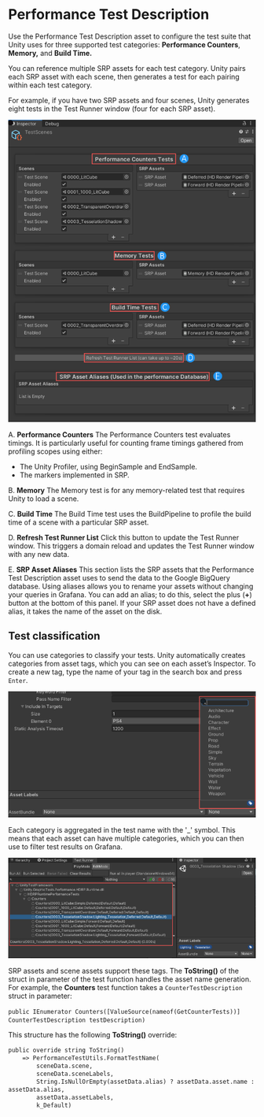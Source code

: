 # Performance Test Description

Use the Performance Test Description asset to configure the test suite that Unity uses for three supported test categories: **Performance Counters**, **Memory,** and **Build Time.**

You can reference multiple SRP assets for each test category. Unity pairs each SRP asset with each scene, then generates a test for each pairing within each test category.

For example, if you have two SRP assets and four scenes, Unity generates eight tests in the Test Runner window (four for each SRP asset).

![Test Description Asset](Images/TestDescriptionAsset.png)

A. **Performance Counters**
The Performance Counters test evaluates timings. It is particularly useful for counting frame timings gathered from profiling scopes using either:

- The Unity Profiler, using BeginSample and EndSample.
- The markers implemented in SRP.

B. **Memory**
The Memory test is for any memory-related test that requires Unity to load a scene.

C. **Build Time**
The Build Time test uses the BuildPipeline to profile the build time of a scene with a particular SRP asset.

D. **Refresh Test Runner List**
Click this button to update the Test Runner window. This triggers a domain reload and updates the Test Runner window with any new data.

E. **SRP Asset Aliases**
This section lists the SRP assets that the Performance Test Description asset uses to send the data to the Google BigQuery database. Using aliases allows you to rename your assets without changing your queries in Grafana. You can add an alias; to do this, select the plus (**+**) button at the bottom of this panel. If your SRP asset does not have a defined alias, it takes the name of the asset on the disk.

<a name="test-classification"></a>
## Test classification
You can use categories to classify your tests. Unity automatically creates categories from asset tags, which you can see on each asset’s Inspector. To create a new tag, type the name of your tag in the search box and press `Enter`.

![AssetLabels](Images/AssetLabels.png)

Each category is aggregated in the test name with the '_' symbol. This means that each asset can have multiple categories, which you can then use to filter test results on Grafana.

![Filename_Aggregate](Images/Filename_Aggregate.png)

SRP assets and scene assets support these tags. The **ToString()** of the struct in parameter of the test function handles the asset name generation. For example, the **Counters** test function takes a `CounterTestDescription` struct in parameter:

`public IEnumerator Counters([ValueSource(nameof(GetCounterTests))] CounterTestDescription testDescription)`

This structure has the following **ToString()** override:
```
public override string ToString()
​    => PerformanceTestUtils.FormatTestName(
​        sceneData.scene,
​        sceneData.sceneLabels,
​        String.IsNullOrEmpty(assetData.alias) ? assetData.asset.name : assetData.alias,
​        assetData.assetLabels,
​        k_Default)
```
